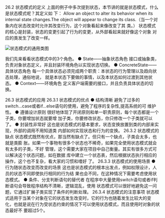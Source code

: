 26.2 状态模式的定义
上面的例子中多次提到状态，本节讲的就是状态模式，什么是状态模式呢？其定义如
下：
Allow an object to alter its behavior when its internal state changes.The object will appear to
change its class.（当一个对象内在状态改变时允许其改变行为，这个对象看起来像改变了其
类。）
状态模式的核心是封装，状态的变更引起了行为的变更，从外部看起来就好像这个对象
对应的类发生了改变一样。

![状态模式的通用类图](https://pic.downk.cc/item/5f81265d1cd1bbb86b99f843.jpg)

我们先来看看状态模式中的3个角色。
● State——抽象状态角色
接口或抽象类，负责对象状态定义，并且封装环境角色以实现状态切换。
● ConcreteState——具体状态角色
每一个具体状态必须完成两个职责：本状态的行为管理以及趋向状态处理，通俗地说，
就是本状态下要做的事情，以及本状态如何过渡到其他状态。
● Context——环境角色
定义客户端需要的接口，并且负责具体状态的切换。

26.3 状态模式的应用
26.3.1 状态模式的优点
● 结构清晰
避免了过多的switch...case或者if...else语句的使用，避免了程序的复杂性,提高系统的可
维护性。
● 遵循设计原则
很好地体现了开闭原则和单一职责原则，每个状态都是一个子类，你要增加状态就要增
加子类，你要修改状态，你只修改一个子类就可以了。
● 封装性非常好
这也是状态模式的基本要求，状态变换放置到类的内部来实现，外部的调用不用知道类
内部如何实现状态和行为的变换。
26.3.2 状态模式的缺点
状态模式既然有优点，那当然有缺点了。但只有一个缺点，子类会太多，也就是类膨
胀。如果一个事物有很多个状态也不稀奇，如果完全使用状态模式就会有太多的子类，不好
管理，这个需要大家在项目中自己衡量。其实有很多方式可以解决这个状态问题，如在数据
库中建立一个状态表，然后根据状态执行相应的操作，这个也不复杂，看大家的习惯和嗜好
了。
26.3.3 状态模式的使用场景
● 行为随状态改变而改变的场景
这也是状态模式的根本出发点，例如权限设计，人员的状态不同即使执行相同的行为结
果也会不同，在这种情况下需要考虑使用状态模式。
● 条件、分支判断语句的替代者
在程序中大量使用switch语句或者if判断语句会导致程序结构不清晰，逻辑混乱，使用
状态模式可以很好地避免这一问题，它通过扩展子类实现了条件的判断处理。
26.3.4 状态模式的注意事项
状态模式适用于当某个对象在它的状态发生改变时，它的行为也随着发生比较大的变
化，也就是说在行为受状态约束的情况下可以使用状态模式，而且使用时对象的状态最好不
要超过5个。

